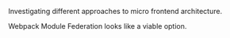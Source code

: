 Investigating different approaches to micro frontend architecture.

Webpack Module Federation looks like a viable option.